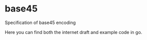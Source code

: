 # base45
Specification of base45 encoding

Here you can find both the internet draft and example code in go.